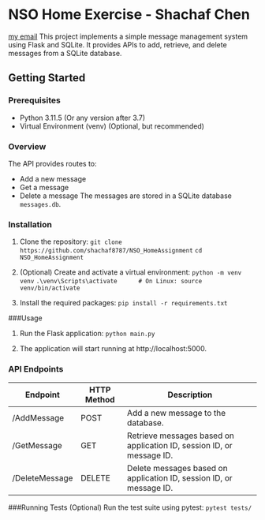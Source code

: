# NSO Home Exercise - Shachaf Chen
[my email](shachaf8787@gmail.com "my email")
This project implements a simple message management system using Flask and SQLite. It provides APIs to add, retrieve, and delete messages from a SQLite database.


## Getting Started
### Prerequisites

-   Python 3.11.5 (Or any version after 3.7)
-   Virtual Environment (venv) (Optional, but recommended)
### Overview
The API provides routes to:
-   Add a new message
-   Get a message
-   Delete a message
The messages are stored in a SQLite database `messages.db`.

### Installation
1. Clone the repository:
`git clone https://github.com/shachaf8787/NSO_HomeAssignment`
`cd NSO_HomeAssignment`

2. (Optional) Create and activate a virtual environment:
`python -m venv venv`
`.\venv\Scripts\activate      # On Linux: source venv/bin/activate `

3. Install the required packages:
`pip install -r requirements.txt`

###Usage
1. Run the Flask application:
`python main.py`

2. The application will start running at http://localhost:5000.

### API Endpoints
| Endpoint  | HTTP Method  | Description  |
| ------------ | ------------ | ------------ |
|  /AddMessage | POST   |  Add a new message to the database.  |
|  /GetMessage |  GET  |  Retrieve messages based on application ID, session ID, or message ID. |
| /DeleteMessage  |  DELETE  |  Delete messages based on application ID, session ID, or message ID. |

###Running Tests
(Optional) Run the test suite using pytest:
`pytest tests/`


